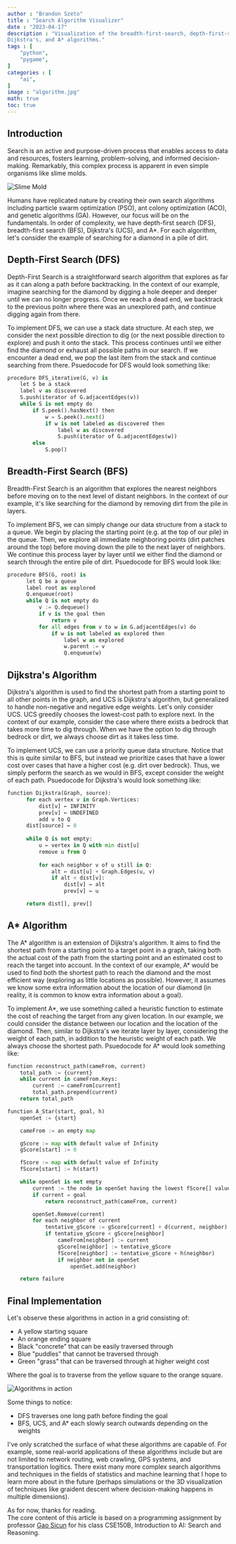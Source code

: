 ```yaml
---
author : "Brandon Szeto"
title : "Search Algorithm Visualizer"
date : "2023-04-17"
description : "Visualization of the breadth-first-search, depth-first-search,
Dijkstra's, and A* algorithms."
tags : [
    "python",
    "pygame",
]
categories : [
    "ai",
]
image : "algorithm.jpg"
math: true
toc: true
---
```


## Introduction
Search is an active and purpose-driven process that enables access to data and
resources, fosters learning, problem-solving, and informed decision-making.
Remarkably, this complex process is apparent in even simple organisms like slime
molds. 

![Slime Mold](slime.jpg)

Humans have replicated nature by creating their own
search algorithms including particle swarm optimization (PSO), ant colony
optimization (ACO), and genetic algorithms (GA). However, our focus will be on
the fundamentals. In order of complexity, we have depth-first search (DFS), 
breadth-first search (BFS), Dijkstra's (UCS), and A\*. For each algorithm, 
let's consider the example of searching for a diamond in a pile of dirt.

## Depth-First Search (DFS)

Depth-First Search is a straightforward search algorithm that explores as far as
it can along a path before backtracking. In the context of our example, imagine
searching for the diamond by digging a hole deeper and deeper until we can no
longer progress. Once we reach a dead end, we backtrack to the previous poitn
where there was an unexplored path, and continue digging again from there.

To implement DFS, we can use a stack data structure. At each step, we consider
the next possible direction to dig (or the next possible direction to explore)
and push it onto the stack. This process continues until we either find the
diamond or exhaust all possible paths in our search. If we encounter a dead end,
we pop the last item from the stack and continue searching from there.
Psuedocode for DFS would look something like:

```python
procedure DFS_iterative(G, v) is
    let S be a stack
    label v as discovered
    S.push(iterator of G.adjacentEdges(v))
    while S is not empty do
        if S.peek().hasNext() then
            w = S.peek().next()
            if w is not labeled as discovered then
                label w as discovered
                S.push(iterator of G.adjacentEdges(w))
        else
            S.pop()
```

## Breadth-First Search (BFS)

Breadth-First Search is an algorithm that explores the nearest neighbors before
moving on to the next level of distant neighbors. In the context of our example,
it's like searching for the diamond by removing dirt from the pile in layers.

To implement BFS, we can simply change our data structure from a stack to a
queue. We begin by placing the starting point (e.g. at the top of our pile) in
the queue. Then, we explore all immediate neighboring points (dirt patches
around the top) before moving down the pile to the next layer of neighbors. We
continue this process layer by layer until we either find the diamond or search
through the entire pile of dirt. Psuedocode for BFS would look like:

```python
procedure BFS(G, root) is
      let Q be a queue
      label root as explored
      Q.enqueue(root)
      while Q is not empty do
          v := Q.dequeue()
          if v is the goal then
              return v
          for all edges from v to w in G.adjacentEdges(v) do
              if w is not labeled as explored then
                  label w as explored
                  w.parent := v
                  Q.enqueue(w)
```

## Dijkstra's Algorithm

Dijkstra's algorithm is used to find the shortest path from a starting point to
all other points in the graph, and UCS is Dijkstra's algorithm, but generalized
to handle non-negative and negative edge weights. Let's only consider UCS. UCS
greedily chooses the lowest-cost path to explore next. In the context of our
example, consider the case where there exists a bedrock that takes more time to
dig through. When we have the option to dig through bedrock or dirt, we always
choose dirt as it takes less time. 

To implement UCS, we can use a priority queue data structure. Notice that this
is quite similar to BFS, but instead we prioritize cases that have a lower cost
over cases that have a higher cost (e.g. dirt over bedrock). Thus, we simply
perform the search as we would in BFS, except consider the weight of each path.
Psuedocode for Dijkstra's would look something like:

```python
function Dijkstra(Graph, source):
      for each vertex v in Graph.Vertices:
          dist[v] ← INFINITY
          prev[v] ← UNDEFINED
          add v to Q
      dist[source] ← 0
      
      while Q is not empty:
          u ← vertex in Q with min dist[u]
          remove u from Q
          
          for each neighbor v of u still in Q:
              alt ← dist[u] + Graph.Edges(u, v)
              if alt < dist[v]:
                  dist[v] ← alt
                  prev[v] ← u

      return dist[], prev[]
```

## A* Algorithm

The A* algorithm is an extension of Dijkstra's algorithm. It aims to find the
shortest path from a starting point to a target point in a graph, taking both
the actual cost of the path from the starting point and an estimated cost to
reach the target into account. In the context of our example, A* would be used
to find both the shortest path to reach the diamond and the most efficient way
(exploring as little locations as possible). However, it assumes we know some
extra information about the location of our diamond (in reality, it is common to
know extra information about a goal).

To implement A\*, we use something called a heuristic function to estimate the
cost of reaching the target from any given location. In our example, we could
consider the distance between our location and the location of the diamond.
Then, similar to Dijkstra's we iterate layer by layer, considering the weight of
each path, in addition to the heuristic weight of each path. We always choose
the shortest path. Psuedocode for A\* would look something like:

```python
function reconstruct_path(cameFrom, current)
    total_path := {current}
    while current in cameFrom.Keys:
        current := cameFrom[current]
        total_path.prepend(current)
    return total_path

function A_Star(start, goal, h)
    openSet := {start}

    cameFrom := an empty map

    gScore := map with default value of Infinity
    gScore[start] := 0

    fScore := map with default value of Infinity
    fScore[start] := h(start)

    while openSet is not empty
        current := the node in openSet having the lowest fScore[] value
        if current = goal
            return reconstruct_path(cameFrom, current)

        openSet.Remove(current)
        for each neighbor of current
            tentative_gScore := gScore[current] + d(current, neighbor)
            if tentative_gScore < gScore[neighbor]
                cameFrom[neighbor] := current
                gScore[neighbor] := tentative_gScore
                fScore[neighbor] := tentative_gScore + h(neighbor)
                if neighbor not in openSet
                    openSet.add(neighbor)

    return failure
```

## Final Implementation

Let's observe these algorithms in action in a grid consisting of:
- A yellow starting square
- An orange ending square
- Black "concrete" that can be easily traversed through
- Blue "puddles" that cannot be traversed through
- Green "grass" that can be traversed through at higher weight cost

Where the goal is to traverse from the yellow square to the orange square.

![Algorithms in action](algorithm.gif)

Some things to notice:
- DFS traverses one long path before finding the goal
- BFS, UCS, and A\* each slowly search outwards depending on the weights

I've only scratched the surface of what these algorithms are capable of. For
example, some 
real-world applications of these algorithms include but are not
limited to network routing, web crawling, GPS systems, and transportation 
logitics. There exist many more complex search algorithms and techniques
in the fields of statistics and machine learning that I hope to learn more about
in the future (perhaps simulations or the 3D visualization of techniques like
graident descent where decision-making happens in multiple dimensions).

As for now, thanks for reading.  
The core content of this article is based on a programming 
assignment by professor [Gao Sicun](https://jacobsschool.ucsd.edu/node/3603) 
for his class CSE150B, Introduction to AI: Search and Reasoning.
